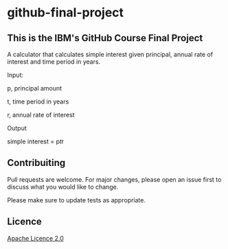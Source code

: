 # github-final-project
## This is the IBM's GitHub Course Final Project 


A calculator that calculates simple interest given principal, annual rate of interest and time period in years.


Input:

   p, principal amount 
   
   t, time period in years
   
   r, annual rate of interest
   
   
Output

   simple interest = p*t*r
 
   
   ## Contribuiting
     
Pull requests are welcome. For major changes, please open an issue first
to discuss what you would like to change.

Please make sure to update tests as appropriate.

## Licence

[Apache Licence 2.0](https://choosealicense.com/licenses/apache-2.0/)
